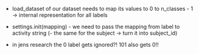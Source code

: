 - load_dataset of our dataset needs to map its values to 0 to n_classes - 1 -> internal representation for all labels
- settings.init(mapping) - we need to pass the mapping from label to activity string
(- the same for the subject -> turn it into subject_id)

- in jens research the 0 label gets ignored?! 101 also gets 0!!